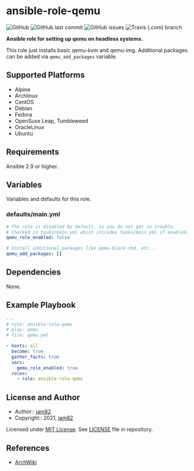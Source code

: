 # ansible-role-qemu

![GitHub](https://img.shields.io/github/license/jam82/ansible-role-qemu) ![GitHub last commit](https://img.shields.io/github/last-commit/jam82/ansible-role-qemu) ![GitHub issues](https://img.shields.io/github/issues-raw/jam82/ansible-role-qemu) ![Travis (.com) branch](https://img.shields.io/travis/com/jam82/ansible-role-qemu/main?label=ansible-lint%20latest)

**Ansible role for setting up qemu on headless systems.**

This role just installs basic qemu-kvm and qemu-img.
Additional packages can be added via `qemu_add_packages` variable.

## Supported Platforms

- Alpine
- Archlinux
- CentOS
- Debian
- Fedora
- OpenSuse Leap, Tumbleweed
- OracleLinux
- Ubuntu

## Requirements

Ansible 2.9 or higher.

## Variables

Variables and defaults for this role.

### defaults/main.yml

```yaml
# The role is disabled by default, so you do not get in trouble.
# Checked in tasks/main.yml which inlcudes tasks/main.yml if enabled.
qemu_role_enabled: false

# Install additional packages like qemu-block-rbd, etc...
qemu_add_packages: []
```

## Dependencies

None.

## Example Playbook

```yaml
---
# role: ansible-role-qemu
# play: qemu
# file: qemu.yml

- hosts: all
  become: true
  gather_facts: true
  vars:
    qemu_role_enabled: true
  roles:
    - role: ansible-role-qemu
```

## License and Author

- Author:: [jam82](https://github.com/jam82/)
- Copyright:: 2021, [jam82](https://github.com/jam82/)

Licensed under [MIT License](https://opensource.org/licenses/MIT).
See [LICENSE](https://github.com/jam82/ansible-role-qemu/blob/master/LICENSE) file in repository.

## References

- [ArchWiki](https://wiki.archlinux.org/)
